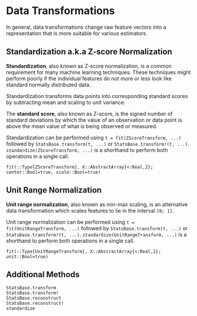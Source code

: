 # Data Transformations

In general, data transformations change raw feature vectors into
a representation that is more suitable for various estimators.

## Standardization a.k.a Z-score Normalization

**Standardization**, also known as Z-score normalization, is a common requirement
for many machine learning techniques. These techniques might perform poorly
if the individual features do not more or less look like standard normally
distributed data.

Standardization transforms data points into corresponding standard scores
by subtracting mean and scaling to unit variance.

The **standard score**, also known as Z-score, is the signed number of
standard deviations by which the value of an observation or data point
is above the mean value of what is being observed or measured.

Standardization can be performed using `t = fit(ZScoreTransform, ...)`
followed by `StatsBase.transform(t, ...)` or `StatsBase.transform!(t, ...)`.
`standardize(ZScoreTransform, ...)` is a shorthand to perform both operations
in a single call.

```@docs
fit(::Type{ZScoreTransform}, X::AbstractArray{<:Real,2}; center::Bool=true, scale::Bool=true)
```

## Unit Range Normalization

**Unit range normalization**, also known as min-max scaling, is an alternative
data transformation which scales features to lie in the interval `[0; 1]`.

Unit range normalization can be performed using `t = fit(UnitRangeTransform, ...)`
followed by `StatsBase.transform(t, ...)` or `StatsBase.transform!(t, ...)`.
`standardize(UnitRangeTransform, ...)` is a shorthand to perform both operations
in a single call.

```@docs
fit(::Type{UnitRangeTransform}, X::AbstractArray{<:Real,2}; unit::Bool=true)
```

## Additional Methods
```@docs
StatsBase.transform
StatsBase.transform!
StatsBase.reconstruct
StatsBase.reconstruct!
standardize
```
